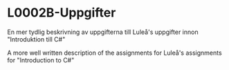 # L0002B-Uppgifter
En mer tydlig beskrivning av uppgifterna till Luleå's uppgifter innon "Introduktion till C#"

A more well written description of the assignments for Luleå's assignments for "Introduction to C#"
